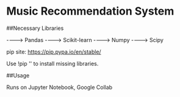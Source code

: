 # Music Recommendation System


##Necessary Libraries

----> Pandas
----> Scikit-learn
----> Numpy
----> Scipy

pip site: https://pip.pypa.io/en/stable/

Use !pip '<package-name>' to install missing libraries. 


##Usage

Runs on Jupyter Notebook, Google Collab 
